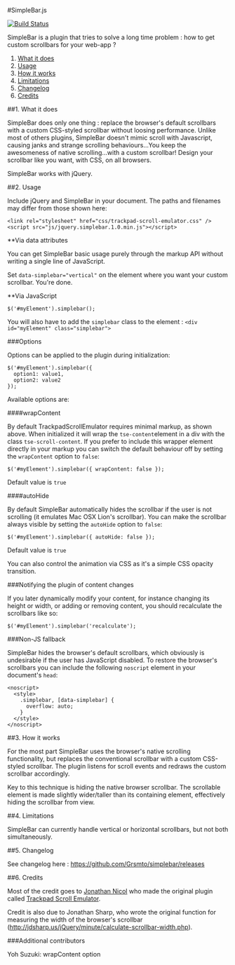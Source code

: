 #SimpleBar.js

[![Build Status](https://travis-ci.org/Grsmto/simplebar.png?branch=v1.0)](https://travis-ci.org/Grsmto/simplebar)

SimpleBar is a plugin that tries to solve a long time problem : how to get custom scrollbars for your web-app ?

1. [What it does](#1-what-it-does)
2. [Usage](#2-usage)
3. [How it works](#3-how-it-works)
4. [Limitations](#4-limitations)
5. [Changelog](#5-changelog)
6. [Credits](#6-credits)

##1. What it does

SimpleBar does only one thing : replace the browser's default scrollbars with a custom CSS-styled scrollbar without loosing performance. Unlike most of others plugins, SimpleBar doesn't mimic scroll with Javascript, causing janks and strange scrolling behaviours...You keep the awesomeness of native scrolling...with a custom scrollbar!
Design your scrollbar like you want, with CSS, on all browsers.

SimpleBar works with jQuery.

##2. Usage

Include jQuery and SimpleBar in your document. The paths and filenames may differ from those shown here:

    <link rel="stylesheet" href="css/trackpad-scroll-emulator.css" />
    <script src="js/jquery.simplebar.1.0.min.js"></script>

**Via data attributes

You can get SimpleBar basic usage purely through the markup API without writing a single line of JavaScript.

Set `data-simplebar="vertical"` on the element where you want your custom scrollbar. You're done.

**Via JavaScript

    $('#myElement').simplebar();

You will also have to add the `simplebar` class to the element : `<div id="myElement" class="simplebar">`

###Options

Options can be applied to the plugin during initialization:

    $('#myElement').simplebar({
      option1: value1,
      option2: value2
    });

Available options are:

####wrapContent

By default TrackpadScrollEmulator requires minimal markup, as shown above. When initialized it will wrap the `tse-content`element in a div with the class `tse-scroll-content`. If you prefer to include this wrapper element directly in your markup you can switch the default behaviour off by setting the `wrapContent` option to `false`:

    $('#myElement').simplebar({ wrapContent: false });

Default value is `true`

####autoHide

By default SimpleBar automatically hides the scrollbar if the user is not scrolling (it emulates Mac OSX Lion's scrollbar). You can make the scrollbar always visible by setting the `autoHide` option to `false`:

    $('#myElement').simplebar({ autoHide: false });


Default value is `true`

You can also control the animation via CSS as it's a simple CSS opacity transition.

###Notifying the plugin of content changes

If you later dynamically modify your content, for instance changing its height or width, or adding or removing content, you should recalculate the scrollbars like so:

    $('#myElement').simplebar('recalculate');

###Non-JS fallback

SimpleBar hides the browser's default scrollbars, which obviously is undesirable if the user has JavaScript disabled. To restore the browser's scrollbars you can include the following `noscript` element in your document's `head`:

    <noscript>
      <style>
        .simplebar, [data-simplebar] {
          overflow: auto;
        }
      </style>
    </noscript>

##3. How it works

For the most part SimpleBar uses the browser's native scrolling functionality, but replaces the conventional scrollbar with a custom CSS-styled scrollbar. The plugin listens for scroll events and redraws the custom scrollbar accordingly.

Key to this technique is hiding the native browser scrollbar. The scrollable element is made slightly wider/taller than its containing element, effectively hiding the scrollbar from view.

##4. Limitations

SimpleBar can currently handle vertical or horizontal scrollbars, but not both simultaneously.

##5. Changelog

See changelog here : https://github.com/Grsmto/simplebar/releases

##6. Credits

Most of the credit goes to [Jonathan Nicol](http://www.f6design.com/) who made the original plugin called [Trackpad Scroll Emulator](https://github.com/jnicol/trackpad-scroll-emulator).

Credit is also due to Jonathan Sharp, who wrote the original function for measuring the width of the browser's scrollbar (http://jdsharp.us/jQuery/minute/calculate-scrollbar-width.php).

###Additional contributors

Yoh Suzuki: wrapContent option
